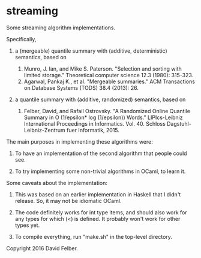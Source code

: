 # streaming
Some streaming algorithm implementations.



Specifically,

1. a (mergeable) quantile summary with (additive, deterministic) semantics,
   based on
   1. Munro, J. Ian, and Mike S. Paterson. "Selection and sorting with limited
      storage." Theoretical computer science 12.3 (1980): 315-323.
   2. Agarwal, Pankaj K., et al. "Mergeable summaries." ACM Transactions on
      Database Systems (TODS) 38.4 (2013): 26.

2. a quantile summary with (additive, randomized) semantics, based on
   1. Felber, David, and Rafail Ostrovsky. "A Randomized Online Quantile Summary
      in O (1/epsilon* log (1/epsilon)) Words." LIPIcs-Leibniz International
      Proceedings in Informatics. Vol. 40. Schloss Dagstuhl-Leibniz-Zentrum fuer
      Informatik, 2015.



The main purposes in implementing these algorithms were:

1. To have an implementation of the second algorithm that people could see.

2. To try implementing some non-trivial algorithms in OCaml, to learn it.



Some caveats about the implementation:

1. This was based on an earlier implementation in Haskell that I didn't release.
   So, it may not be idiomatic OCaml.

2. The code definitely works for int type items, and should also work for any
   types for which (<) is defined. It probably won't work for other types yet.

3. To compile everything, run "make.sh" in the top-level directory.



Copyright 2016 David Felber.
